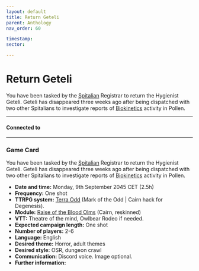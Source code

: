 ```yaml
---
layout: default
title: Return Geteli
parent: Anthology
nav_order: 60

timestamp: 
sector: 

---
```

# Return Geteli

You have been tasked by the [Spitalian](https://degenesis.com/world/cults/spitalians) Registrar to return the Hygienist Geteli.
Geteli has disappeared three weeks ago after being dispatched with two other Spitalians to investigate reports of [Biokinetics](https://www.youtube.com/watch?v=0Tw3KaMr8wk) activity in Pollen.

---
#### Connected to

<!-- QueryToSerialize: LIST without ID "["+ title + "](https://terra-campaigns.github.io/"+ regexreplace(file.path, ".md", "") + ")" + ", from " + regexreplace(file.folder, "degenesis/", "") FROM ([[]]) OR outgoing([[]]) SORT file.folder DESC -->

---
### Game Card

You have been tasked by the [Spitalian](https://degenesis.com/world/cults/spitalians) Registrar to return the Hygienist Geteli.
Geteli has disappeared three weeks ago after being dispatched with two other Spitalians to investigate reports of [Biokinetics](https://www.youtube.com/watch?v=0Tw3KaMr8wk) activity in Pollen.

- **Date and time:** Monday, 9th September 2045 CET (2.5h)
- **Frequency:** One shot
- **TTRPG system:** [Terra Odd](https://terra-campaigns.github.io/terraOdd/) (Mark of the Odd | Cairn hack for Degenesis).
- **Module:** [Raise of the Blood Olms](https://yochaigal.itch.io/rise-of-the-blood-olms) (Cairn, reskinned)
- **VTT:** Theatre of the mind, Owlbear Rodeo if needed.
- **Expected campaign length:** One shot
- **Number of players:** 2-6
- **Language:** English
- **Desired theme:** Horror, adult themes
- **Desired style:** OSR, dungeon crawl
- **Communication:** Discord voice. Image optional.
- **Further information:** 
